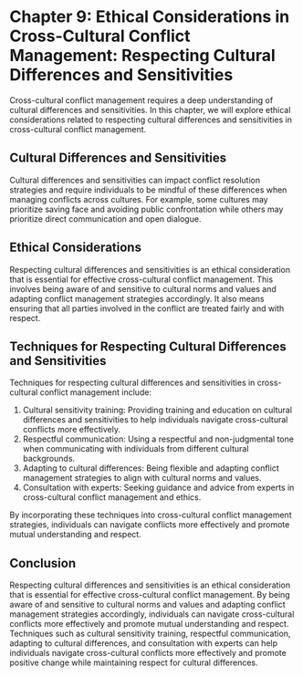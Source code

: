Chapter 9: Ethical Considerations in Cross-Cultural Conflict Management: Respecting Cultural Differences and Sensitivities
==========================================================================================================================

Cross-cultural conflict management requires a deep understanding of cultural differences and sensitivities. In this chapter, we will explore ethical considerations related to respecting cultural differences and sensitivities in cross-cultural conflict management.

Cultural Differences and Sensitivities
--------------------------------------

Cultural differences and sensitivities can impact conflict resolution strategies and require individuals to be mindful of these differences when managing conflicts across cultures. For example, some cultures may prioritize saving face and avoiding public confrontation while others may prioritize direct communication and open dialogue.

Ethical Considerations
----------------------

Respecting cultural differences and sensitivities is an ethical consideration that is essential for effective cross-cultural conflict management. This involves being aware of and sensitive to cultural norms and values and adapting conflict management strategies accordingly. It also means ensuring that all parties involved in the conflict are treated fairly and with respect.

Techniques for Respecting Cultural Differences and Sensitivities
----------------------------------------------------------------

Techniques for respecting cultural differences and sensitivities in cross-cultural conflict management include:

1. Cultural sensitivity training: Providing training and education on cultural differences and sensitivities to help individuals navigate cross-cultural conflicts more effectively.
2. Respectful communication: Using a respectful and non-judgmental tone when communicating with individuals from different cultural backgrounds.
3. Adapting to cultural differences: Being flexible and adapting conflict management strategies to align with cultural norms and values.
4. Consultation with experts: Seeking guidance and advice from experts in cross-cultural conflict management and ethics.

By incorporating these techniques into cross-cultural conflict management strategies, individuals can navigate conflicts more effectively and promote mutual understanding and respect.

Conclusion
----------

Respecting cultural differences and sensitivities is an ethical consideration that is essential for effective cross-cultural conflict management. By being aware of and sensitive to cultural norms and values and adapting conflict management strategies accordingly, individuals can navigate cross-cultural conflicts more effectively and promote mutual understanding and respect. Techniques such as cultural sensitivity training, respectful communication, adapting to cultural differences, and consultation with experts can help individuals navigate cross-cultural conflicts more effectively and promote positive change while maintaining respect for cultural differences.
